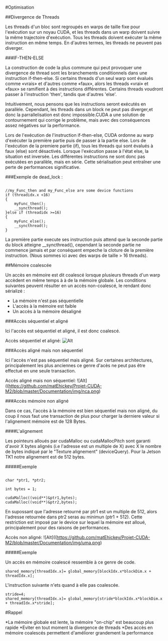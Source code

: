 
#Optimisation

##Divergence de Threads

Les threads d'un bloc sont regroupés en warps de taille fixe pour l'exécution sur un noyau CUDA, et les threads dans un warp doivent suivre la même trajectoire d'exécution. Tous les threads doivent exécuter la même instruction en même temps. En d'autres termes, les threads ne peuvent pas diverger.

###IF-THEN-ELSE


La construction de code la plus commune qui peut provoquer une divergence de thread sont les branchements conditionnels dans une instruction if-then-else. Si certains threads d'un seul warp sont évalués comme «vrais» et d'autres comme «faux», alors les threads «vrai» et «faux» se ramifient à des instructions différentes. Certains threads voudront passer à l'instruction 'then', tandis que d'autres 'else'.

Intuitivement, nous pensons que les instructions seront exécutés en parallèle. Cependant, les threads dans un block ne peut pas diverger,et donc la parrallelisation est donc impossible.CUDA a une solution de contournement qui corrige le problème, mais avec des conséquences assez négatives sur la performance.

Lors de l'exécution de l'instruction if-then-else, CUDA ordonne au warp d'exécuter la première partie puis de passer à la partie else. Lors de l'exécution de la premiere partie (if), tous les threads qui sont évalués à faux (else) sont désactivés. Lorsque l'exécution passe à l'état else, la situation est inversée. Les différentes instructions ne sont donc pas exécutées en parallèle, mais en série. Cette sérialisation peut entraîner une perte de performances significative.


###Exemple de dead_lock :

~~~~

//my_Func_then and my_Func_else are some device functions
if (threadidx.x <16)
{
	myFunc_then();
	__syncthread();
}else if (threadidx >=16)
{
	myFunc_else();
	__syncthread();
}

~~~~

La première partie execute ses instruction puis attend que la seconde partie du block atteigne __syncthread(), cependant la seconde partie ne commence jamais et par conséquent empeche la cloture de la première instruction. (Nous sommes ici avec des warps de taille > 16 threads).


##Mémoire coalescée

Un accès en mémoire est dit coalescé lorsque plusieurs threads d'un warp accèdent en même temps à à de la mémoire globale.
Les conditions suivantes peuvent résulter en un accès non-coalescé, le rendant donc sérializé :

* La mémoire n'est pas séquentielle
* L'accès à la mémoire est faible
* Un accès à la mémoire désaligné

###Accès séquentiel et aligné

Ici l'accès est séquentiel et aligné, il est donc coalescé.

Accès séquentiel et aligné: ![Alt](https://github.com/matEhickey/Projet-CUDA-M2/blob/master/Documentation/asa.png)	


###Accès aligné mais non séquentiel

Ici l'accès n'est pas séquentiel mais aligné. Sur certaines architectures, principalement les plus anciennes ce genre d'acès ne peut pas être effectué en une seule transaction.

Accès aligné mais non séquentiel: ![Alt]((https://github.com/matEhickey/Projet-CUDA-M2/blob/master/Documentation/img/nca.png)

###Accès mémoire non aligné

Dans ce cas, l'accès à la mémoire est bien séquentiel mais non aligné, du coup il nous faut une transaction de plus pour charger la derniere valeur si l'alignement mémoire est de 128 Bytes.

####L'alignement 

Les pointeurs alloués par cudaMalloc ou cudaMallocPitch sont garanti d'avoir X bytes alignés (i.e l'adresse est un multiple de X) avec X le nombre de bytes indiqué par le "Texture alignement" (deviceQuery). Pour la Jetson TK1 notre alignement est de 512 bytes.

#####Exemple

~~~~

char *ptr1, *ptr2;

int bytes = 1;

cudaMalloc((void**)&ptr1,bytes);
cudaMalloc((void**)&ptr2,bytes);

~~~~

En supossant que l'adresse retourné par ptr1 est un multiple de 512, alors l'adresse retournée dans ptr2 seras au minimun (ptr1 + 512).
Cette restriction est imposé par le device sur lequel la mémoire est alloué, principalement pour des raisons de performances.





Accès non aligné: ![Alt]((https://github.com/matEhickey/Projet-CUDA-M2/blob/master/Documentation/img/uma.png)


#####Exemple

Un accès en mémoire coalescé ressemble à ce genre de code. 
~~~~
shared_memory[threadIdx.x]= global_memory[blockIdx.x*blockDim.x + threadIdx.x];
~~~~
L'instruction suivante n'ets quand à elle pas coalescée.
~~~~
stride=4;
shared_memory[threadIdx.x]= global_memory[stride*blockIdx.x*blockDim.x + threadIdx.x*stride];
~~~~









#Rappel

*La mémoire globale est lente, la mémoire "on-chip" est beaucoup plus rapide
*Eviter en tout moment la divergence de threads
*Des accès en mémoire coalescés permettent d'améliorer grandement la performance 














